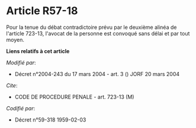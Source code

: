 # Article R57-18

Pour la tenue du débat contradictoire prévu par le deuxième alinéa de l'article 723-13, l'avocat de la personne est convoqué
sans délai et par tout moyen.

**Liens relatifs à cet article**

_Modifié par_:

  - Décret n°2004-243 du 17 mars 2004 - art. 3 () JORF 20 mars 2004

_Cite_:

  - CODE DE PROCEDURE PENALE - art. 723-13 (M)

_Codifié par_:

  - Décret n°59-318 1959-02-03
